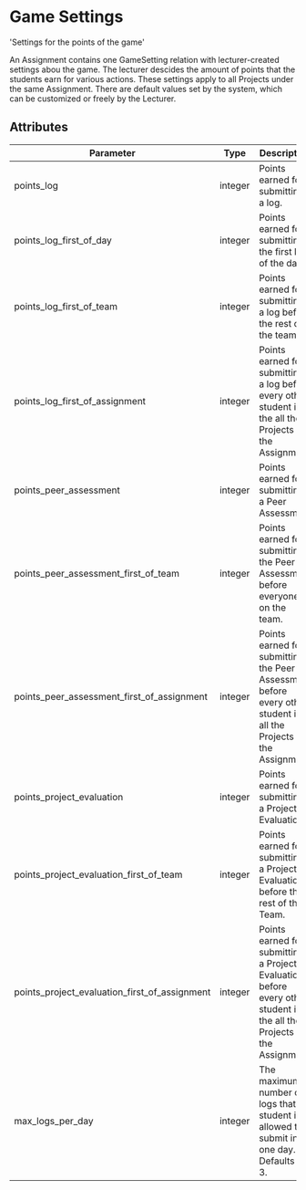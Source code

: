 # Game Settings

<p class="short-description">'Settings for the points of the game'</p>

An Assignment contains one GameSetting relation with lecturer-created settings abou the game.
The lecturer descides the amount of points that the students earn for various actions. These settings
apply to all Projects under the same Assignment.
There are default values set by the system, which can be customized or freely by the Lecturer.

## Attributes

Parameter | Type | Description
--------- | ------- | -----------
points_log | integer | Points earned for submitting a log.
points_log_first_of_day | integer | Points earned for submitting the first log of the day.
points_log_first_of_team | integer | Points earned for submitting a log before the rest of the team.
points_log_first_of_assignment | integer | Points earned for submitting a log before every other student in the all the Projects of the Assignment
points_peer_assessment | integer | Points earned for submitting a Peer Assessment
points_peer_assessment_first_of_team | integer | Points earned for submitting the Peer Assessment before everyone on the team.
points_peer_assessment_first_of_assignment | integer | Points earned for submitting the Peer Assessment before every other student in all the Projects of the Assignment
points_project_evaluation | integer | Points earned for submitting a Project Evaluation
points_project_evaluation_first_of_team | integer | Points earned for submitting a Project Evaluation before the rest of the Team.
points_project_evaluation_first_of_assignment | integer | Points earned for submitting a Project Evaluation before every other student in the all the Projects of the Assignment
max_logs_per_day | integer | The maximum number of logs that a student is allowed to submit in one day. Defaults to 3.

